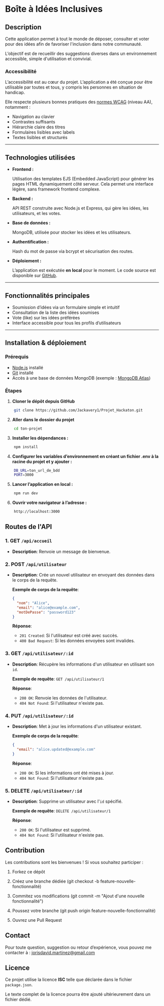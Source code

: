 # Boîte à Idées Inclusives

## Description

Cette application permet à tout le monde de déposer, consulter et voter pour des idées afin de favoriser l'inclusion dans notre communauté.

L’objectif est de recueillir des suggestions diverses dans un environnement accessible, simple d'utilisation et convivial.

### Accessibilité

L’accessibilité est au cœur du projet. L’application a été conçue pour être utilisable par toutes et tous, y compris les personnes en situation de handicap. 

Elle respecte plusieurs bonnes pratiques des [normes WCAG](https://www.w3.org/WAI/standards-guidelines/wcag/) (niveau AA), notamment :

- Navigation au clavier
- Contrastes suffisants
- Hiérarchie claire des titres
- Formulaires lisibles avec labels
- Textes lisibles et structurés

---

## Technologies utilisées

- **Frontend :**

  Utilisation des templates EJS (Embedded JavaScript) pour générer les pages HTML dynamiquement côté serveur. Cela permet une interface légère, sans framework frontend complexe.

- **Backend :**

  API REST construite avec Node.js et Express, qui gère les idées, les utilisateurs, et les votes.

- **Base de données :**

  MongoDB, utilisée pour stocker les idées et les utilisateurs.

- **Authentification :**

  Hash du mot de passe via bcrypt et sécurisation des routes.

- **Déploiement :**

  L’application est exécutée **en local** pour le moment. Le code source est disponible sur [GitHub](https://github.com/Jackavery1/Projet_Hackaton).

---

## Fonctionnalités principales

- Soumission d’idées via un formulaire simple et intuitif
- Consultation de la liste des idées soumises
- Vote (like) sur les idées préférées
- Interface accessible pour tous les profils d’utilisateurs

---

## Installation & déploiement

### Prérequis

- [Node.js](https://nodejs.org/) installé
- [Git](https://git-scm.com/) installé
- Accès à une base de données MongoDB (exemple : [MongoDB Atlas](https://www.mongodb.com/cloud/atlas))

### Étapes

1. **Cloner le dépôt depuis GitHub**

```bash
    git clone https://github.com/Jackavery1/Projet_Hackaton.git
```

2. **Aller dans le dossier du projet**

```bash
    cd ton-projet
```

3. **Installer les dépendances :**

```bash
    npm install
```

4. **Configurer les variables d’environnement en créant un fichier .env à la racine du projet et y ajouter :**

```bash
    DB_URL=ton_url_de_bdd
    PORT=3000
```

5. **Lancer l’application en local :**

```bash
    npm run dev
```

6. **Ouvrir votre navigateur à l’adresse :**

```bash
    http://localhost:3000
```
## Routes de l'API

### 1. **GET** `/api/accueil`
- **Description**: Renvoie un message de bienvenue.

### 2. **POST** `/api/utilisateur`
- **Description**: Crée un nouvel utilisateur en envoyant des données dans le corps de la requête.

    **Exemple de corps de la requête**:
    ```json
    {
      "nom": "Alice",
      "email": "alice@example.com",
      "motDePasse": "password123"
    }
    ```

    **Réponse**:
    - `201 Created`: Si l'utilisateur est créé avec succès.
    - `400 Bad Request`: Si les données envoyées sont invalides.

### 3. **GET** `/api/utilisateur/:id`
- **Description**: Récupère les informations d'un utilisateur en utilisant son `id`.

    **Exemple de requête**: `GET /api/utilisateur/1`

    **Réponse**:
    - `200 OK`: Renvoie les données de l'utilisateur.
    - `404 Not Found`: Si l'utilisateur n'existe pas.

### 4. **PUT** `/api/utilisateur/:id`
- **Description**: Met à jour les informations d'un utilisateur existant.

    **Exemple de corps de la requête**:
    ```json
    {
      "email": "alice.updated@example.com"
    }
    ```

    **Réponse**:
    - `200 OK`: Si les informations ont été mises à jour.
    - `404 Not Found`: Si l'utilisateur n'existe pas.

### 5. **DELETE** `/api/utilisateur/:id`
- **Description**: Supprime un utilisateur avec l'`id` spécifié.

    **Exemple de requête**: `DELETE /api/utilisateur/1`

    **Réponse**:
    - `200 OK`: Si l'utilisateur est supprimé.
    - `404 Not Found`: Si l'utilisateur n'existe pas.


## Contribution

Les contributions sont les bienvenues !
Si vous souhaitez participer :

1. Forkez ce dépôt

2. Créez une branche dédiée (git checkout -b feature-nouvelle-fonctionnalité)

3. Commitez vos modifications (git commit -m "Ajout d'une nouvelle fonctionnalité")

4. Poussez votre branche (git push origin feature-nouvelle-fonctionnalité)

5. Ouvrez une Pull Request

## Contact

Pour toute question, suggestion ou retour d’expérience, vous pouvez me contacter à : [jorisdavid.martinez@gmail.com](mailto:jorisdavid.martinez@gmail.com)

## Licence

Ce projet utilise la licence **ISC** telle que déclarée dans le fichier `package.json`.

Le texte complet de la licence pourra être ajouté ultérieurement dans un fichier dédié.
